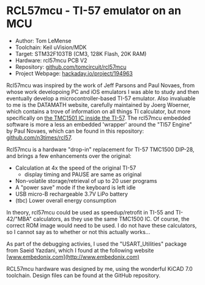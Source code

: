# RCL57mcu - TI-57 emulator on an MCU

* Author: Tom LeMense 
* Toolchain: Keil uVision/MDK
* Target: STM32F103TB (CM3, 128K Flash, 20K RAM)
* Hardware: rcl57mcu PCB V2
* Repository: [github.com/tomcircuit/rcl57mcu](https://github.com/tomcircuit/rcl57mcu)
* Project Webpage: [hackaday.io/project/194963](https://hackaday.io/project/194963)

Rcl57mcu was inspired by the work of Jeff Parsons and Paul Novaes, from whose work developoing PC and iOS emulators I was able to study and then eventually develop a microcontroller-based TI-57 emulator. Also invaluable to me is the DATAMATH website, carefully maintained by Joerg Woerner, which contains a trove of information on all things TI calculator, but more specifically on [the TMC1501 IC inside the TI-57](http://www.datamath.org/Chips/TMC1500.htm). The rcl57mcu embedded software is more a less an embedded 'wrapper' around the "TI57 Engine" by Paul Novaes, which can be found in this repository: [github.com/n3times/rcl57](https://github.com/n3times/rcl57). 

Rcl57mcu is a hardware "drop-in" replacement for TI-57 TMC1500 DIP-28, and brings a few enhancements over the original:
 
- Calculation at 4x the speed of the original TI-57 
	+ display timing and PAUSE are same as original
- Non-volatile storage/retrieval of up to 20 user programs
- A "power save" mode if the keyboard is left idle
- USB micro-B rechargeable 3.7V LiPo battery 
- (tbc) Lower overall energy consumption

In theory, rcl57mcu could be used as speedup/retrofit in TI-55 and TI-42/"MBA" calculators, as they use the same TMC1500 IC. Of course, the correct ROM image would need to be used. I do not have these calculators, so I cannot say as to whether or not this actually works...

As part of the debugging activies, I used the "USART_Utilities" package from Saeid Yazdani, which I found at the following website [www.embedonix.com](http://www.embedonix.com) 

RCL57mcu hardware was designed by me, using the wonderful KiCAD 7.0 toolchain. Design files can be found at the GitHub repository.